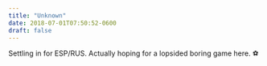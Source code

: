 ```yaml
---
title: "Unknown"
date: 2018-07-01T07:50:52-0600
draft: false
---
```


Settling in for ESP/RUS. Actually hoping for a lopsided boring game here. ⚽️
